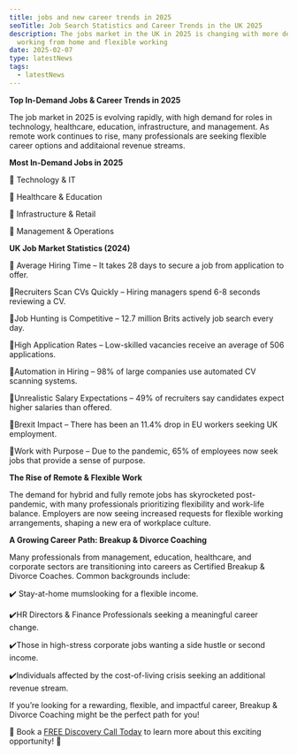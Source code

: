 ```yaml
---
title: jobs and new career trends in 2025
seoTitle: Job Search Statistics and Career Trends in the UK 2025
description: The jobs market in the UK in 2025 is changing with more demand for
  working from home and flexible working
date: 2025-02-07
type: latestNews
tags:
  - latestNews
---
```

**Top In-Demand Jobs & Career Trends in 2025**

The job market in 2025 is evolving rapidly, with high demand for roles in technology, healthcare, education, infrastructure, and management. As remote work continues to rise, many professionals are seeking flexible career options and additaional revenue streams.

**Most In-Demand Jobs in 2025**

🔹 Technology & IT

🔹 Healthcare & Education

🔹 Infrastructure & Retail

🔹 Management & Operations

**UK Job Market Statistics (2024)**

📌 Average Hiring Time – It takes 28 days to secure a job from application to offer.

📌Recruiters Scan CVs Quickly – Hiring managers spend 6-8 seconds reviewing a CV.
 
📌Job Hunting is Competitive – 12.7 million Brits actively job search every day.

📌High Application Rates – Low-skilled vacancies receive an average of 506 applications.

📌Automation in Hiring – 98% of large companies use automated CV scanning systems.

📌Unrealistic Salary Expectations – 49% of recruiters say candidates expect higher salaries than offered.

📌Brexit Impact – There has been an 11.4% drop in EU workers seeking UK employment.

📌Work with Purpose – Due to the pandemic, 65% of employees now seek jobs that provide a sense of purpose.

**The Rise of Remote & Flexible Work**

The demand for hybrid and fully remote jobs has skyrocketed post-pandemic, with many professionals prioritizing flexibility and work-life balance. Employers are now seeing increased requests for flexible working arrangements, shaping a new era of workplace culture.

**A Growing Career Path: Breakup & Divorce Coaching**

Many professionals from management, education, healthcare, and corporate sectors are transitioning into careers as Certified Breakup & Divorce Coaches. Common backgrounds include:

✔️ Stay-at-home mumslooking for a flexible income.

✔️HR Directors & Finance Professionals seeking a meaningful career change.

✔️Those in high-stress corporate jobs wanting a side hustle or second income.

✔️Individuals affected by the cost-of-living crisis seeking an additional revenue stream.

If you’re looking for a rewarding, flexible, and impactful career, Breakup & Divorce Coaching might be the
perfect path for you!

📅 Book a [FREE Discovery Call Today](https://divorce-coaching.com/book-a-free-call/) to learn more about this exciting opportunity! 🚀
